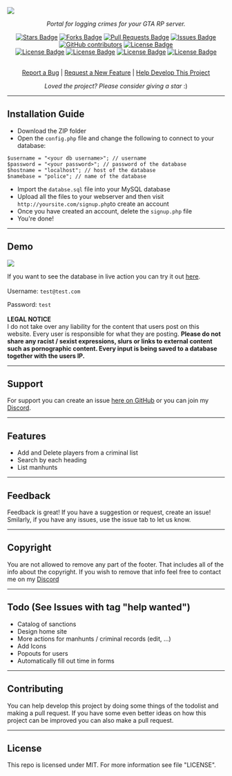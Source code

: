 <img src="https://cdn.discordapp.com/attachments/820416224005586945/886610886377230377/rp-police-database.png">
<p align="center"><i>Portal for logging crimes for your GTA RP server.</i></p>
<div align="center">
  <a href="https://github.com/roo7k1d/Rp-police-database/stargazers"><img src="https://img.shields.io/github/stars/roo7k1d/rp-police-database?color=yellow" alt="Stars Badge"/></a>
<a href="https://github.com/roo7k1d/rp-police-database/network/members"><img src="https://img.shields.io/github/forks/roo7k1d/rp-police-database?color=orange" alt="Forks Badge"/></a>
<a href="https://github.com/roo7k1d/rp-police-database/pulls"><img src="https://img.shields.io/github/issues-pr/roo7k1d/rp-police-database" alt="Pull Requests Badge"/></a>
<a href="https://github.com/roo7k1d/rp-police-database/issues"><img src="https://img.shields.io/github/issues/roo7k1d/rp-police-database" alt="Issues Badge"/></a>
<a href="https://github.com/roo7k1d/rp-police-database/graphs/contributors"><img alt="GitHub contributors" src="https://img.shields.io/github/contributors/roo7k1d/rp-police-database?color=2b9348"></a>
<a href="https://github.com/roo7k1d/rp-police-database/blob/master/LICENSE"><img src="https://img.shields.io/github/license/roo7k1d/rp-police-database?color=2b9348" alt="License Badge"/></a>
<br>
<a href="https://github.com/roo7k1d/rp-police-database/"><img src="https://img.shields.io/github/repo-size/roo7k1d/rp-police-database?color=important" alt="License Badge"/></a>
<a href="https://github.com/roo7k1d/rp-police-database/"><img src="https://img.shields.io/tokei/lines/github/roo7k1d/rp-police-database?color=yellowgreen" alt="License Badge"/></a>
<a href="https://github.com/roo7k1d/rp-police-database/releases"><img src="https://img.shields.io/github/v/release/roo7k1d/rp-police-database?color=success" alt="License Badge"/></a>
<a href="https://github.com/roo7k1d/rp-police-database/commits"><img src="https://img.shields.io/github/last-commit/roo7k1d/rp-police-database" alt="License Badge"/></a>
</div>
<br>
<p align="center"><a href="https://github.com/roo7k1d/rp-police-database/issues">Report a Bug</a> | <a href="https://github.com/roo7k1d/rp-police-database/issues">Request a New Feature</a> | <a href="https://github.com/roo7k1d/rp-police-database/pulls">Help Develop This Project</a></p>
<p align="center"><i>Loved the project? Please consider giving a star</i> :)</p>

<hr>

## Installation Guide
- Download the ZIP folder
- Open the `config.php` file and change the following to connect to your database:
```
$username = "<your db username>"; // username
$password = "<your password>"; // password of the database
$hostname = "localhost"; // host of the database
$namebase = "police"; // name of the database
```
- Import the `databse.sql` file into your MySQL database
- Upload all the files to your webserver and then visit `http://yoursite.com/signup.php`to create an account
- Once you have created an account, delete the `signup.php` file
- You're done!

<hr>

## Demo
<img src="https://i.imgur.com/pPQvdmu.png">

If you want to see the database in live action you can try it out [here](https://rootk1d.xyz/police).
<br>
<br>
Username: `test@test.com`

Password: `test`
<br>
<br>
<b>LEGAL NOTICE</b>
<br>
I do not take over any liability for the content that users post on this website. Every user is responsible for what they are posting. <b>Please do not share any racist / sexist expressions, slurs or links to external content such as pornographic content. Every input is being saved to a database together with the users IP.</b>

<hr>

## Support
For support you can create an issue [here on GitHub](https://github.com/rootk1d/pad-demo/issues) or you can join my [Discord](https://discord.gg/QQaWvMkFbs).

<hr>

## Features
- Add and Delete players from a criminal list
- Search by each heading
- List manhunts

<hr>

## Feedback
Feedback is great! If you have a suggestion or request, create an issue! Smilarly, if you have any issues, use the issue tab to let us know.

<hr>

## Copyright
You are not allowed to remove any part of the footer. That includes all of the info about the copyright. If you wish to remove that info feel free to contact me on my [Discord](https://discord.gg/QQaWvMkFbs)

<hr>

## Todo (See Issues with tag "help wanted")
- Catalog of sanctions
- Design home site
- More actions for manhunts / criminal records (edit, ...)
- Add Icons
- Popouts for users
- Automatically fill out time in forms

<hr>

## Contributing
You can help develop this project by doing some things of the todolist and making a pull request. If you have some even better ideas on how this project can be improved you can also make a pull request.

<hr>

## License
This repo is licensed under MIT. For more information see file "LICENSE".
